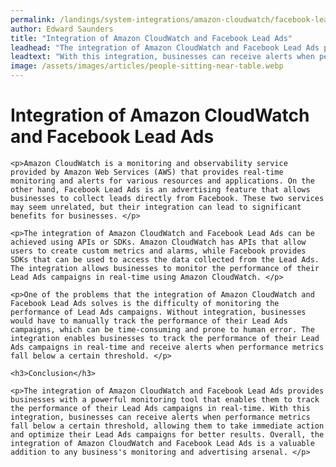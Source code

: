 ```yaml
---
permalink: /landings/system-integrations/amazon-cloudwatch/facebook-lead-ads
author: Edward Saunders
title: "Integration of Amazon CloudWatch and Facebook Lead Ads"
leadhead: "The integration of Amazon CloudWatch and Facebook Lead Ads provides businesses with a powerful monitoring tool that enables them to track the performance of their Lead Ads campaigns in real-time"
leadtext: "With this integration, businesses can receive alerts when performance metrics fall below a certain threshold, allowing them to take immediate action and optimize their Lead Ads campaigns for better results. Overall, the integration of Amazon CloudWatch and Facebook Lead Ads is a valuable addition to any business's monitoring and advertising arsenal."
image: /assets/images/articles/people-sitting-near-table.webp
---
```

<div class="arttext">	<h1>Integration of Amazon CloudWatch and Facebook Lead Ads</h1>

	<p>Amazon CloudWatch is a monitoring and observability service provided by Amazon Web Services (AWS) that provides real-time monitoring and alerts for various resources and applications. On the other hand, Facebook Lead Ads is an advertising feature that allows businesses to collect leads directly from Facebook. These two services may seem unrelated, but their integration can lead to significant benefits for businesses. </p>

	<p>The integration of Amazon CloudWatch and Facebook Lead Ads can be achieved using APIs or SDKs. Amazon CloudWatch has APIs that allow users to create custom metrics and alarms, while Facebook provides SDKs that can be used to access the data collected from the Lead Ads. The integration allows businesses to monitor the performance of their Lead Ads campaigns in real-time using Amazon CloudWatch. </p>

	<p>One of the problems that the integration of Amazon CloudWatch and Facebook Lead Ads solves is the difficulty of monitoring the performance of Lead Ads campaigns. Without integration, businesses would have to manually track the performance of their Lead Ads campaigns, which can be time-consuming and prone to human error. The integration enables businesses to track the performance of their Lead Ads campaigns in real-time and receive alerts when performance metrics fall below a certain threshold. </p>

	<h3>Conclusion</h3>

	<p>The integration of Amazon CloudWatch and Facebook Lead Ads provides businesses with a powerful monitoring tool that enables them to track the performance of their Lead Ads campaigns in real-time. With this integration, businesses can receive alerts when performance metrics fall below a certain threshold, allowing them to take immediate action and optimize their Lead Ads campaigns for better results. Overall, the integration of Amazon CloudWatch and Facebook Lead Ads is a valuable addition to any business's monitoring and advertising arsenal. </p>
</div>